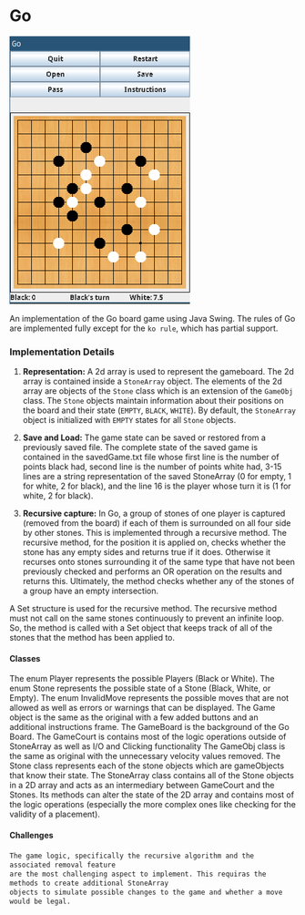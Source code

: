 Go
=======================

![go screenshot](screenshot.png)

An implementation of the Go board game using Java Swing. The rules of Go are implemented fully except
for the `ko rule`, which has partial support.


### Implementation Details
  1. **Representation:** A 2d array is used to represent the gameboard. The 2d array is 
  contained inside a `StoneArray` object. The elements of the 2d array are objects of the `Stone`
  class which is an extension of the `GameObj` class. The `Stone` objects maintain information about
  their positions on the board and their state (`EMPTY`, `BLACK`, `WHITE`). By default, the `StoneArray`
  object is initialized with `EMPTY` states for all `Stone` objects.

  2. **Save and Load:** The game state can be saved or restored from
  a previously saved file. The complete state of the saved game is contained in the savedGame.txt file
  whose first line is the number of points black had, second line is the number of points white had, 3-15
  lines are a string representation of the saved StoneArray (0 for empty, 1 for white, 2 for black), and
  the line 16 is the player whose turn it is (1 for white, 2 for black).

  3. **Recursive capture:** In Go, a group of stones of one player is captured (removed from the board) if 
  each of them is surrounded on all four side by other stones. This is implemented through a recursive
  method. The recursive method, for the position it is applied on, checks whether the stone has
  any empty sides and returns true if it does. Otherwise it recurses onto stones surrounding it of the
  same type that have not been previously checked and performs an OR operation on the results and returns
  this. Ultimately, the method checks whether any of the stones of a group have an empty intersection.

  A Set structure is used for the recursive method. The recursive method must not call
  on the same stones continuously to prevent an infinite loop. So, the method is called with a Set object
  that keeps track of all of the stones that the method has been applied to.

#### Classes
The enum Player represents the possible Players (Black or White).
The enum Stone represents the possible state of a Stone (Black, White, or Empty).
The enum InvalidMove represents the possible moves that are not allowed as well as 
	errors or warnings that can be displayed.
The Game object is the same as the original with a few added buttons and an additional
	instructions frame.
The GameBoard is the background of the Go Board.
The GameCourt is contains most of the logic operations outside of StoneArray as well
	as I/O and Clicking functionality
The GameObj class is the same as original with the unnecessary velocity values removed.
The Stone class represents each of the stone objects which are gameObjects that know
	their state.
The StoneArray class contains all of the Stone objects in a 2D array and acts as an 
	intermediary between GameCourt and the Stones. Its methods can alter the state of
	the 2D array and contains most of the logic operations (especially the more complex
	ones like checking for the validity of a placement).

#### Challenges
	The game logic, specifically the recursive algorithm and the associated removal feature
	are the most challenging aspect to implement. This requiras the methods to create additional StoneArray
	objects to simulate possible changes to the game and whether a move would be legal.

<!--
- Evaluate your design. Is there a good separation of functionality? How well is
  private state encapsulated? What would you refactor, if given the chance?
	I think that generally the functionality is distributed reasonably between the StoneArray
	and the GameCourt classes. The Stone objects are completely encapsulated within
	StoneArray and no internal values for any of the classes are directly accessible. If
	given the chance, I would rewrite more of the original code that was given and would
	replace the x and y values with more Point objects that are more straightforward to use. 
-->
